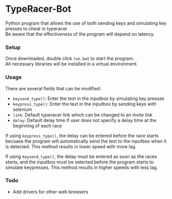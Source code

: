 # TypeRacer-Bot
Python program that allows the use of both sending keys and simulating key presses to cheat in typeracer  
Be aware that the effectiveness of the program will depend on latency.  

### Setup
Once downloaded, double click `run.bat` to start the program.  
All necessary libraries will be installed in a virtual environment.  

### Usage
There are several fields that can be modified:
- `keysend_type()`: Enter the text in the inputbox by simulating key presses
- `keypress_type()`: Enter the text in the inputbox by sending keys with selenium
- `link`: Default typeracer link which can be changed to an invite link
- `delay`: Default delay time if user does not specify a delay time at the beginning of each race

If using `keypress_type()`, the delay can be entered before the race starts becuase the program will automatically send the text to the inputbox when it is detected. This method results in lower speed with more lag.

If using `keysend_type()`, the delay must be entered as soon as the races starts, and the inputbox must be selected before the program starts to simulate keypresses. This method results in higher speeds with less lag.

### Todo
- Add drivers for other web browsers
